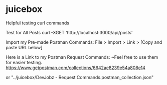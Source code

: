 # juicebox
Helpful testing curl commands

Test for All Posts
curl -XGET 'http://localhost:3000/api/posts'

Import my Pre-made Postman Commands: File > Import > Link > [Copy and paste URL below]

Here is a Link to my Postman Request Commands:
   ~Feel free to use them for easier testing.
https://www.getpostman.com/collections/6642ae8239e54a808e14

or "../juicebox/DevJobz - Request Commands.postman_collection.json"
